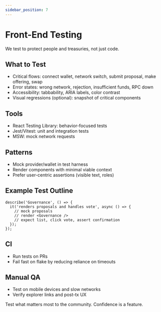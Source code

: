```yaml
---
sidebar_position: 7
---
```


# Front-End Testing

We test to protect people and treasuries, not just code.

## What to Test

- Critical flows: connect wallet, network switch, submit proposal, make offering, swap
- Error states: wrong network, rejection, insufficient funds, RPC down
- Accessibility: tabbability, ARIA labels, color contrast
- Visual regressions (optional): snapshot of critical components

## Tools

- React Testing Library: behavior-focused tests
- Jest/Vitest: unit and integration tests
- MSW: mock network requests

## Patterns

- Mock provider/wallet in test harness
- Render components with minimal viable context
- Prefer user-centric assertions (visible text, roles)

## Example Test Outline

```
describe('Governance', () => {
  it('renders proposals and handles vote', async () => {
    // mock proposals
    // render <Governance />
    // expect list, click vote, assert confirmation
  });
});
```

## CI

- Run tests on PRs
- Fail fast on flake by reducing reliance on timeouts

## Manual QA

- Test on mobile devices and slow networks
- Verify explorer links and post-tx UX

Test what matters most to the community. Confidence is a feature.
